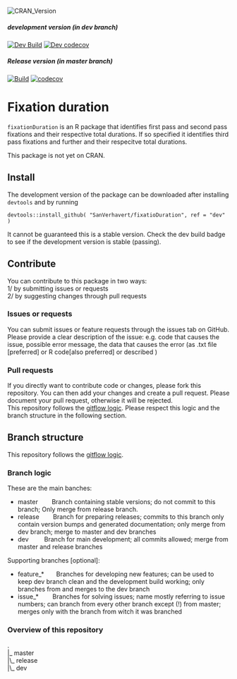 
![CRAN_Version](http://www.r-pkg.org/badges/version/fixationDuration)  
##### development version (in dev branch)
[![Dev Build](https://travis-ci.org/SanVerhavert/fixationDuration.png?branch=dev)](https://travis-ci.org/SanVerhavert/fixationDuration) [![Dev codecov](https://codecov.io/gh/SanVerhavert/fixationDuration/branch/dev/graph/badge.svg)](https://codecov.io/gh/SanVerhavert/fixationDuration)
##### Release version (in master branch)
[![Build](https://travis-ci.org/SanVerhavert/fixationDuration.png?branch=master)](https://travis-ci.org/SanVerhavert/fixationDuration) [![codecov](https://codecov.io/gh/SanVerhavert/fixationDuration/branch/master/graph/badge.svg)](https://codecov.io/gh/SanVerhavert/fixationDuration)

# Fixation duration
`fixationDuration` is an R package that identifies first pass and second pass fixations and
 their respective total durations. If so specified it identifies third pass fixations and further and
 their respecitve total durations.  

This package is not yet on CRAN.  

## Install

The development version of the package can be downloaded after installing
`devtools` and by running  
```
devtools::install_github( "SanVerhavert/fixatioDuration", ref = "dev" )
```   
It cannot be guaranteed this is a stable version. Check the dev build badge to see
if the development version is stable (passing).  


## Contribute

You can contribute to this package in two ways:  
1/ by submitting issues or requests  
2/ by suggesting changes through pull requests  

### Issues or requests
You can submit issues or feature requests through the issues tab on GitHub.  
Please provide a clear description of the issue: e.g. code that causes the issue,
possible error message, the data that causes the error (as .txt file [preferred]
or R code[also preferred] or described )

### Pull requests
If you directly want to contribute code or changes, please fork this repository.
You can then add your changes and create a pull request. Please document your
pull request, otherwise it will be rejected.  
This repository follows the [gitflow logic](https://nvie.com/posts/a-successful-git-branching-model/).
Please respect this logic and the branch structure in the following section.

## Branch structure
This repository follows the [gitflow logic](https://nvie.com/posts/a-successful-git-branching-model/).  

### Branch logic
These are the main banches:
- master &nbsp;&nbsp;&nbsp;&nbsp;&nbsp;&nbsp;&nbsp;Branch containing stable versions; do not commit to this branch;
Only merge from release branch.
- release &nbsp;&nbsp;&nbsp;&nbsp;&nbsp;&nbsp;&nbsp;Branch for preparing releases; commits to this branch only contain
version bumps and generated documentation; only merge from dev branch; merge to
master and dev branches
- dev &nbsp;&nbsp;&nbsp;&nbsp;&nbsp;&nbsp;&nbsp;&nbsp;Branch for main development; all commits allowed; merge from master
and release branches  

Supporting branches [optional]:
- feature_*&nbsp;&nbsp;&nbsp;&nbsp;&nbsp;&nbsp;&nbsp;Branches for developing new features; can be used to keep dev
branch clean and the development build working; only branches from and merges to
the dev branch
- issue_*&nbsp;&nbsp;&nbsp;&nbsp;&nbsp;&nbsp;&nbsp;&nbsp;Branches for solving issues; name mostly referring to issue numbers;
can branch from every other branch except (!) from master; merges only with the
branch from witch it was branched

### Overview of this repository

.  
|_ master  
|\\_ release  
|\\_ dev  
